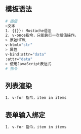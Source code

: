 ## 模板语法
``` bash
# 插值
>文本
1. {{}}: Mustache语法
2. v-once指令，只能执行一次插值操作。
> 原始HTML
v-html="str"
> 属性
v-bind:attr="data"
:attr="data"
> 使用JavaScript表达式
# 指令
```

## 列表渲染
```bash
1. v-for 指令，item in items
```

## 表单输入绑定
```bash
1. v-for 指令，item in items
```
